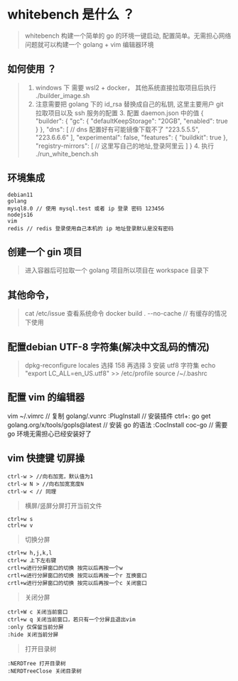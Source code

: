 # whitebench 是什么 ？

> whitebench 构建一个简单的 go 的环境一键启动, 配置简单。无需担心网络问题就可以构建一个 golang + vim 编辑器环境

## 如何使用 ？

> 1. windows 下 需要 wsl2 + docker， 其他系统直接拉取项目后执行 ./builder_image.sh
> 2. 注意需要把 golang 下的 id_rsa 替换成自己的私钥, 这里主要用户 git 拉取项目以及 ssh 服务的配置
>    3. 配置 daemon.json 中的值
{
     "builder": {
       "gc": {
         "defaultKeepStorage": "20GB",
         "enabled": true
       }
     },
     "dns": [  // dns 配置好有可能镜像下载不了
       "223.5.5.5",
       "223.6.6.6"
     ],
     "experimental": false,
     "features": {
       "buildkit": true
     },
     "registry-mirrors": [
        // 这里写自己的地址,登录阿里云
     ]
}
>    4. 执行 ./run_white_bench.sh

## 环境集成
    
    debian11
    golang
    mysql8.0 // 使用 mysql.test 或者 ip 登录 密码 123456
    nodejs16
    vim
    redis // redis 登录使用自己本机的 ip 地址登录默认是没有密码

## 创建一个 gin 项目

> 进入容器后可拉取一个 golang 项目所以项目在 workspace 目录下

## 其他命令，

> cat /etc/issue 查看系统命令
> docker build . --no-cache // 有缓存的情况下使用


## 配置debian UTF-8 字符集(解决中文乱码的情况)

> dpkg-reconfigure locales
    选择 158 再选择 3 安装 utf8 字符集
  echo "export LC_ALL=en_US.utf8" >> /etc/profile
  source /~/.bashrc


## 配置 vim 的编辑器

  vim ~/.vimrc  // 复制 golang/.vunrc
  :PlugInstall // 安装插件 ctrl+:
  go get golang.org/x/tools/gopls@latest // 安装 go 的语法
  :CocInstall coc-go // 需要 go 环境无需担心已经安装好了

## vim 快捷键 切屏操

    ctrl-w > //向右加宽，默认值为1  
    ctrl-w N > //向右加宽宽度N  
    ctrl-w < // 同理 

> 横屏/竖屏分屏打开当前文件
    
    ctrl+w s  
    ctrl+w v 

> 切换分屏

    ctrl+w h,j,k,l  
    ctrl+w 上下左右键  
    crtl+w进行分屏窗口的切换 按完以后再按一个w  
    crtl+w进行分屏窗口的切换 按完以后再按一个r 互换窗口  
    crtl+w进行分屏窗口的切换 按完以后再按一个c 关闭窗口

> 关闭分屏

    ctrl+W c 关闭当前窗口  
    ctrl+w q 关闭当前窗口，若只有一个分屏且退出vim  
    :only 仅保留当前分屏  
    :hide 关闭当前分屏

> 打开目录树

    :NERDTree 打开目录树
    :NERDTreeClose 关闭目录树

